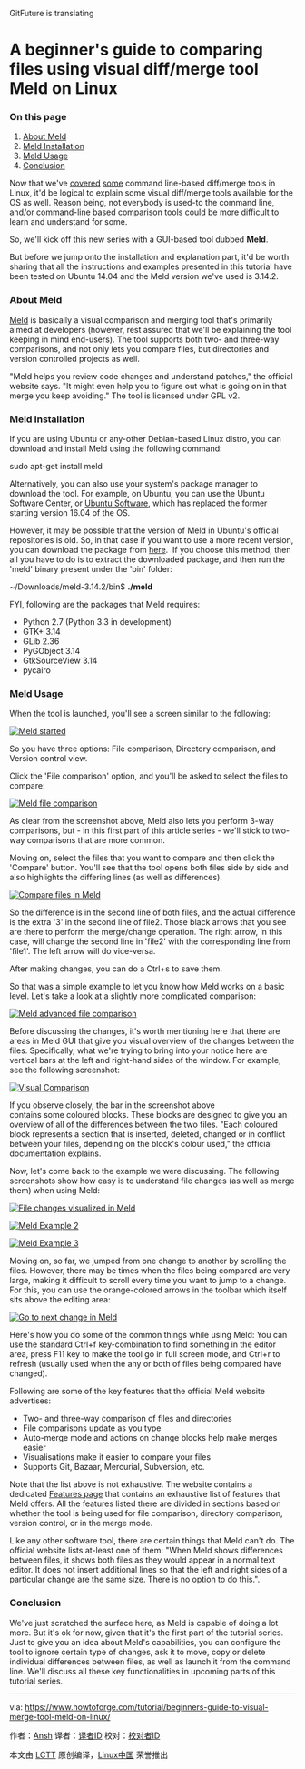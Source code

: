 GitFuture is translating

A beginner's guide to comparing files using visual diff/merge tool Meld on Linux
============================================================

### On this page

1.  [About Meld][1]
2.  [Meld Installation][2]
3.  [Meld Usage][3]
4.  [Conclusion][4]

Now that we've [covered][5] [some][6] command line-based diff/merge tools in Linux, it'd be logical to explain some visual diff/merge tools available for the OS as well. Reason being, not everybody is used-to the command line, and/or command-line based comparison tools could be more difficult to learn and understand for some.

So, we'll kick off this new series with a GUI-based tool dubbed **Meld**.

But before we jump onto the installation and explanation part, it'd be worth sharing that all the instructions and examples presented in this tutorial have been tested on Ubuntu 14.04 and the Meld version we've used is 3.14.2.

### About Meld

[Meld][7] is basically a visual comparison and merging tool that's primarily aimed at developers (however, rest assured that we'll be explaining the tool keeping in mind end-users). The tool supports both two- and three-way comparisons, and not only lets you compare files, but directories and version controlled projects as well.

"Meld helps you review code changes and understand patches," the official website says. "It might even help you to figure out what is going on in that merge you keep avoiding." The tool is licensed under GPL v2.

### Meld Installation

If you are using Ubuntu or any-other Debian-based Linux distro, you can download and install Meld using the following command:

sudo apt-get install meld

Alternatively, you can also use your system's package manager to download the tool. For example, on Ubuntu, you can use the Ubuntu Software Center, or [Ubuntu Software][8], which has replaced the former starting version 16.04 of the OS.

However, it may be possible that the version of Meld in Ubuntu's official repositories is old. So, in that case if you want to use a more recent version, you can download the package from [here][9].  If you choose this method, then all you have to do is to extract the downloaded package, and then run the 'meld' binary present under the 'bin' folder:

~/Downloads/meld-3.14.2/bin$ **./meld** 

FYI, following are the packages that Meld requires:

*   Python 2.7 (Python 3.3 in development)
*   GTK+ 3.14
*   GLib 2.36
*   PyGObject 3.14
*   GtkSourceView 3.14
*   pycairo

### Meld Usage

When the tool is launched, you'll see a screen similar to the following:

[
 ![Meld started](https://www.howtoforge.com/images/how-to-use-visual-diff-and-merge-tools-in-linux-meld-and-kdiff/meld-launch-screen-1.png) 
][10]

So you have three options: File comparison, Directory comparison, and Version control view.

Click the 'File comparison' option, and you'll be asked to select the files to compare:

[
 ![Meld file comparison](https://www.howtoforge.com/images/how-to-use-visual-diff-and-merge-tools-in-linux-meld-and-kdiff/meld-file-comparison-2.png) 
][11]

As clear from the screenshot above, Meld also lets you perform 3-way comparisons, but - in this first part of this article series - we'll stick to two-way comparisons that are more common.

Moving on, select the files that you want to compare and then click the 'Compare' button. You'll see that the tool opens both files side by side and also highlights the differing lines (as well as differences).

[
 ![Compare files in Meld](https://www.howtoforge.com/images/how-to-use-visual-diff-and-merge-tools-in-linux-meld-and-kdiff/meld-diff-in-action-3.png) 
][12]

So the difference is in the second line of both files, and the actual difference is the extra '3' in the second line of file2\. Those black arrows that you see are there to perform the merge/change operation. The right arrow, in this case, will change the second line in 'file2' with the corresponding line from 'file1'. The left arrow will do vice-versa.

After making changes, you can do a Ctrl+s to save them.

So that was a simple example to let you know how Meld works on a basic level. Let's take a look at a slightly more complicated comparison:

[
 ![Meld advanced file comparison](https://www.howtoforge.com/images/how-to-use-visual-diff-and-merge-tools-in-linux-meld-and-kdiff/meld-multiple-changes-4.png) 
][13]

Before discussing the changes, it's worth mentioning here that there are areas in Meld GUI that give you visual overview of the changes between the files. Specifically, what we're trying to bring into your notice here are vertical bars at the left and right-hand sides of the window. For example, see the following screenshot:

[
 ![Visual Comparison](https://www.howtoforge.com/images/how-to-use-visual-diff-and-merge-tools-in-linux-meld-and-kdiff/meld-multiple-colors-5.png) 
][14]

If you observe closely, the bar in the screenshot above contains some coloured blocks. These blocks are designed to give you an overview of all of the differences between the two files. "Each coloured block represents a section that is inserted, deleted, changed or in conflict between your files, depending on the block's colour used," the official documentation explains.

Now, let's come back to the example we were discussing. The following screenshots show how easy is to understand file changes (as well as merge them) when using Meld:

[
 ![File changes visualized in Meld](https://www.howtoforge.com/images/how-to-use-visual-diff-and-merge-tools-in-linux-meld-and-kdiff/meld-makes-it-easy-6.png) 
][15]

[
 ![Meld Example 2](https://www.howtoforge.com/images/how-to-use-visual-diff-and-merge-tools-in-linux-meld-and-kdiff/meld-makes-it-easy-7.png) 
][16]

[
 ![Meld Example 3](https://www.howtoforge.com/images/how-to-use-visual-diff-and-merge-tools-in-linux-meld-and-kdiff/meld-makes-it-easy-8.png) 
][17]

Moving on, so far, we jumped from one change to another by scrolling the files. However, there may be times when the files being compared are very large, making it difficult to scroll every time you want to jump to a change. For this, you can use the orange-colored arrows in the toolbar which itself sits above the editing area:

[
 ![Go to next change in Meld](https://www.howtoforge.com/images/how-to-use-visual-diff-and-merge-tools-in-linux-meld-and-kdiff/meld-go-next-prev-9.png) 
][18]

Here's how you do some of the common things while using Meld: You can use the standard Ctrl+f key-combination to find something in the editor area, press F11 key to make the tool go in full screen mode, and Ctrl+r to refresh (usually used when the any or both of files being compared have changed).

Following are some of the key features that the official Meld website advertises:

*   Two- and three-way comparison of files and directories
*   File comparisons update as you type
*   Auto-merge mode and actions on change blocks help make merges easier
*   Visualisations make it easier to compare your files
*   Supports Git, Bazaar, Mercurial, Subversion, etc.

Note that the list above is not exhaustive. The website contains a dedicated [Features page][19] that contains an exhaustive list of features that Meld offers. All the features listed there are divided in sections based on whether the tool is being used for file comparison, directory comparison, version control, or in the merge mode.

Like any other software tool, there are certain things that Meld can't do. The official website lists at-least one of them: "When Meld shows differences between files, it shows both files as they would appear in a normal text editor. It does not insert additional lines so that the left and right sides of a particular change are the same size. There is no option to do this.".

### Conclusion

We've just scratched the surface here, as Meld is capable of doing a lot more. But it's ok for now, given that it's the first part of the tutorial series. Just to give you an idea about Meld's capabilities, you can configure the tool to ignore certain type of changes, ask it to move, copy or delete individual differences between files, as well as launch it from the command line. We'll discuss all these key functionalities in upcoming parts of this tutorial series.

--------------------------------------------------------------------------------

via: https://www.howtoforge.com/tutorial/beginners-guide-to-visual-merge-tool-meld-on-linux/

作者：[Ansh][a]
译者：[译者ID](https://github.com/译者ID)
校对：[校对者ID](https://github.com/校对者ID)

本文由 [LCTT](https://github.com/LCTT/TranslateProject) 原创编译，[Linux中国](https://linux.cn/) 荣誉推出

[a]:https://www.howtoforge.com/tutorial/beginners-guide-to-visual-merge-tool-meld-on-linux/
[1]:https://www.howtoforge.com/tutorial/beginners-guide-to-visual-merge-tool-meld-on-linux/#about-meld
[2]:https://www.howtoforge.com/tutorial/beginners-guide-to-visual-merge-tool-meld-on-linux/#meld-installation
[3]:https://www.howtoforge.com/tutorial/beginners-guide-to-visual-merge-tool-meld-on-linux/#meld-usage
[4]:https://www.howtoforge.com/tutorial/beginners-guide-to-visual-merge-tool-meld-on-linux/#conclusion
[5]:https://www.howtoforge.com/tutorial/linux-diff-command-file-comparison/
[6]:https://www.howtoforge.com/tutorial/how-to-compare-three-files-in-linux-using-diff3-tool/
[7]:http://meldmerge.org/
[8]:https://www.howtoforge.com/tutorial/ubuntu-16-04-lts-overview/
[9]:https://git.gnome.org/browse/meld/refs/tags
[10]:https://www.howtoforge.com/images/how-to-use-visual-diff-and-merge-tools-in-linux-meld-and-kdiff/big/meld-launch-screen-1.png
[11]:https://www.howtoforge.com/images/how-to-use-visual-diff-and-merge-tools-in-linux-meld-and-kdiff/big/meld-file-comparison-2.png
[12]:https://www.howtoforge.com/images/how-to-use-visual-diff-and-merge-tools-in-linux-meld-and-kdiff/big/meld-diff-in-action-3.png
[13]:https://www.howtoforge.com/images/how-to-use-visual-diff-and-merge-tools-in-linux-meld-and-kdiff/big/meld-multiple-changes-4.png
[14]:https://www.howtoforge.com/images/how-to-use-visual-diff-and-merge-tools-in-linux-meld-and-kdiff/big/meld-multiple-colors-5.png
[15]:https://www.howtoforge.com/images/how-to-use-visual-diff-and-merge-tools-in-linux-meld-and-kdiff/big/meld-makes-it-easy-6.png
[16]:https://www.howtoforge.com/images/how-to-use-visual-diff-and-merge-tools-in-linux-meld-and-kdiff/big/meld-makes-it-easy-7.png
[17]:https://www.howtoforge.com/images/how-to-use-visual-diff-and-merge-tools-in-linux-meld-and-kdiff/big/meld-makes-it-easy-8.png
[18]:https://www.howtoforge.com/images/how-to-use-visual-diff-and-merge-tools-in-linux-meld-and-kdiff/big/meld-go-next-prev-9.png
[19]:http://meldmerge.org/features.html
